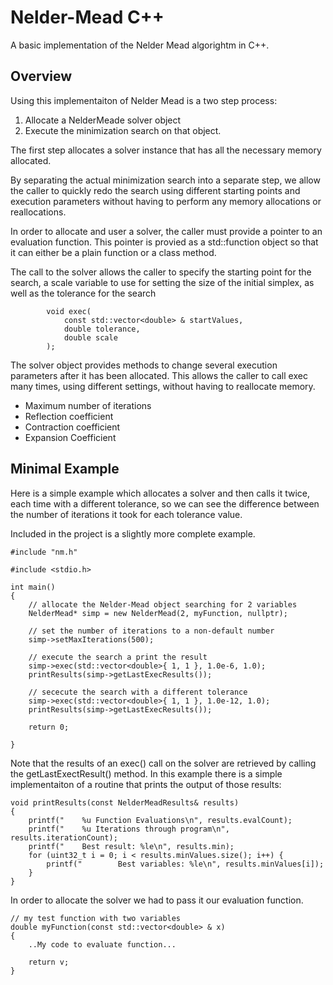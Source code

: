 # Nelder-Mead C++
A basic implementation of the Nelder Mead algorightm in C++.

## Overview

Using this implementaiton of Nelder Mead is a two step process:

1. Allocate a NelderMeade solver object
2. Execute the minimization search on that object.

The first step allocates a solver instance that has all the necessary memory allocated.

By separating the actual minimization search into a separate step, we allow the caller to quickly redo the search using different starting points and execution parameters without having to perform any memory allocations or reallocations.

In order to allocate and user a solver, the caller must provide a pointer to an evaluation function. This pointer is provied as a std::function object so that it can either be a plain function or a class method.

The call to the solver allows the caller to specify the starting point for the search, a scale variable to use for setting the size of the initial simplex, as well as the tolerance for the search

```
        void exec(
            const std::vector<double> & startValues, 
            double tolerance, 
            double scale
        );
```

The solver object provides methods to change several execution parameters after it has been allocated. This allows the caller to call exec many times, using different settings, without having to reallocate memory.

* Maximum number of iterations
* Reflection coefficient
* Contraction coefficient
* Expansion Coefficient

## Minimal Example

Here is a simple example which allocates a solver and then calls it twice, each time with a different tolerance, so we can see the difference between the number of iterations it took for each tolerance value.

Included in the project is a slightly more complete example.

```
#include "nm.h"

#include <stdio.h>

int main()
{
    // allocate the Nelder-Mead object searching for 2 variables
    NelderMead* simp = new NelderMead(2, myFunction, nullptr);

    // set the number of iterations to a non-default number
    simp->setMaxIterations(500);

    // execute the search a print the result
    simp->exec(std::vector<double>{ 1, 1 }, 1.0e-6, 1.0);
    printResults(simp->getLastExecResults());

    // sececute the search with a different tolerance
    simp->exec(std::vector<double>{ 1, 1 }, 1.0e-12, 1.0);
    printResults(simp->getLastExecResults());

    return 0;

}
```

Note that the results of an exec() call on the solver are retrieved by calling the getLastExectResult() method. In this example there is a simple implementaiton of a routine that prints the output of those results:


```
void printResults(const NelderMeadResults& results)
{
    printf("    %u Function Evaluations\n", results.evalCount);
    printf("    %u Iterations through program\n", results.iterationCount);
    printf("    Best result: %le\n", results.min);
    for (uint32_t i = 0; i < results.minValues.size(); i++) {
        printf("        Best variables: %le\n", results.minValues[i]);
    }
}
```

In order to allocate the solver we had to pass it our evaluation function. 

```
// my test function with two variables
double myFunction(const std::vector<double> & x)
{
    ..My code to evaluate function...

    return v;
}
```


